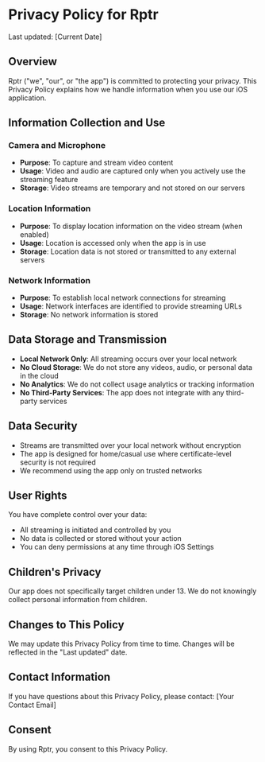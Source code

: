 # Privacy Policy for Rptr

Last updated: [Current Date]

## Overview

Rptr ("we", "our", or "the app") is committed to protecting your privacy. This Privacy Policy explains how we handle information when you use our iOS application.

## Information Collection and Use

### Camera and Microphone
- **Purpose**: To capture and stream video content
- **Usage**: Video and audio are captured only when you actively use the streaming feature
- **Storage**: Video streams are temporary and not stored on our servers

### Location Information
- **Purpose**: To display location information on the video stream (when enabled)
- **Usage**: Location is accessed only when the app is in use
- **Storage**: Location data is not stored or transmitted to any external servers

### Network Information
- **Purpose**: To establish local network connections for streaming
- **Usage**: Network interfaces are identified to provide streaming URLs
- **Storage**: No network information is stored

## Data Storage and Transmission

- **Local Network Only**: All streaming occurs over your local network
- **No Cloud Storage**: We do not store any videos, audio, or personal data in the cloud
- **No Analytics**: We do not collect usage analytics or tracking information
- **No Third-Party Services**: The app does not integrate with any third-party services

## Data Security

- Streams are transmitted over your local network without encryption
- The app is designed for home/casual use where certificate-level security is not required
- We recommend using the app only on trusted networks

## User Rights

You have complete control over your data:
- All streaming is initiated and controlled by you
- No data is collected or stored without your action
- You can deny permissions at any time through iOS Settings

## Children's Privacy

Our app does not specifically target children under 13. We do not knowingly collect personal information from children.

## Changes to This Policy

We may update this Privacy Policy from time to time. Changes will be reflected in the "Last updated" date.

## Contact Information

If you have questions about this Privacy Policy, please contact:
[Your Contact Email]

## Consent

By using Rptr, you consent to this Privacy Policy.